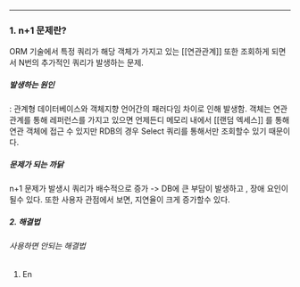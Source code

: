 ___
### 1. n+1 문제란?
ORM 기술에서 특정 쿼리가 해당 객체가 가지고 있는 [[연관관계]] 또한 조회하게 되면서 N번의 추가적인 쿼리가 발생하는 문제.


##### 발생하는 원인
: 관계형 데이터베이스와 객체지향 언어간의 패러다임 차이로 인해 발생함. 객체는 연관관계를 통해 레퍼런스를  가지고 있으면 언제든디 메모리 내에서 [[랜덤 엑세스]] 를 통해 연관 객체에 접근 수 있지만 RDB의 경우 Select 쿼리를 통해서만 조회할수 있기 때문이다.


##### 문제가 되는 까닭
n+1 문제가 발생시 쿼리가 배수적으로 증가 -> DB에 큰 부담이 발생하고 , 장애 요인이 될수 있다. 또한 사용자 관점에서 보면, 지연율이 크게 증가할수 있다.

##### 2. 해결법

###### 사용하면 안되는 해결법
1. En






